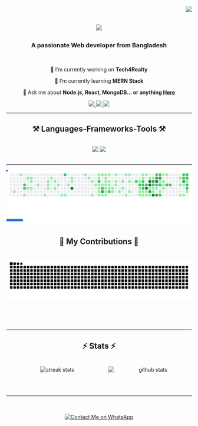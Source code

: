 <img align="right" src="https://visitor-badge.laobi.icu/badge?page_id=alvee3120.alvee3120" />

<h1 align="center">
    <img src="https://readme-typing-svg.herokuapp.com/?font=Righteous&size=35&center=true&vCenter=true&width=500&height=70&duration=4000&lines=Hi+There!+👋;+I'm+Alvee!;" />
</h1>

<h3 align="center">A passionate Web developer from Bangladesh </h3>

<br/>

<div align="center">
 
 🔭 I’m currently working on **Tech4Realty**
 
 🌱 I’m currently learning **MERN Stack**

💬 Ask me about **Node.js, React, MongoDB... or anything [Here](https://github.com/Alvee3120/alvee3120/issues)**




 </div>
 
<div align="center"> 
  <a href="mailto:fazlah.alvee20@gmail.com">
    <img src="https://img.shields.io/badge/Gmail-333333?style=for-the-badge&logo=gmail&logoColor=red" />
  </a>
  <a href="https://www.linkedin.com/in/md-fazlah-karim-alvee-aab19427a/" target="_blank">
    <img src="https://img.shields.io/badge/LinkedIn-0077B5?style=for-the-badge&logo=linkedin&logoColor=white" target="_blank" />
  </a>
  <a href="https://alvee.sagafootwear.com/" target="_blank">
     <img src="https://img.shields.io/badge/Portfolio-FF5722?style=for-the-badge&logo=todoist&logoColor=white" target="_blank" /> <!-- sqlite, safari, google-chrome are other good icon options -->
  </a>
</div>

 <hr/>
 
<h2 align="center">⚒️ Languages-Frameworks-Tools ⚒️</h2>
<br/>
<div align="center">
    <img src="https://skillicons.dev/icons?i=react,bootstrap,html,css,vscode,github,figma,tailwind,git,r,xd" />
    <img src="https://skillicons.dev/icons?i=nodejs,python,javascript,express,mongodb,c,cpp,java,nextjs,mysql" /><br>
</div>

<br/>
<hr/>

<div align="center">
    <picture>
  <source
    media="(prefers-color-scheme: dark)"
    srcset="images/breakout-dark.svg"
  />
  <source
    media="(prefers-color-scheme: light)"
    srcset="images/breakout-light.svg"
  />
  <img alt="Breakout Game" src="images/breakout-light.svg" />
</picture>
  <h2>🐍 My Contributions 🐍</h2>
  <br>
    

  <img alt="snake eating my contributions" src="https://raw.githubusercontent.com/alvee3120/alvee3120/output/github-contribution-grid-snake.svg" />
  
  <br/><br/><br/>
</div>

<hr/>

<h2 align="center">⚡ Stats ⚡</h2>
<br>
<div align=center>
  
<img src="https://github-readme-stats.vercel.app/api?username=alvee3120&show_icons=true&theme=radical" alt="github stats" width="45%" align="right"/>

  <img width=390 src="https://github-readme-stats.vercel.app/api/top-langs/?username=Alvee3120&layout=compact" alt="streak stats"/>
  
  <br/>
  
</div>

<br/><br/>

<hr/>

<br/>
<br/>

<div align="center">

  <a href="https://wa.me/8801642874989" target="_blank">
    <img src="https://img.shields.io/badge/Contact_Me_on_WhatsApp-25D366?style=for-the-badge&logo=whatsapp&logoColor=white" alt="Contact Me on WhatsApp"/>
  </a>

</div>

<br/>





<br/>
